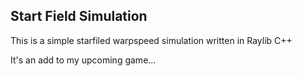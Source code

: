 ## Start Field Simulation

This is a simple starfiled warpspeed simulation written in Raylib C++

It's an add to my upcoming game...
